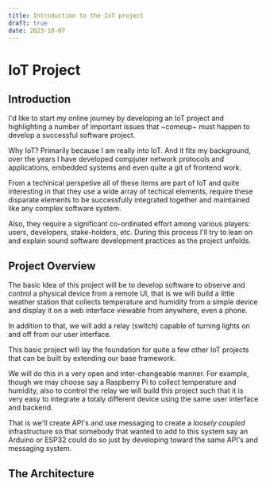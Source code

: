 ```yaml
---
title: Introduction to the IoT project
draft: true
date: 2023-10-07
---
```


# IoT Project

## Introduction

I'd like to start my online journey by developing an IoT project and
highlighting a number of important issues that ~comeup~ must happen to
develop a successful software project.

Why IoT? Primarily because I am really into IoT. And it fits my
background, over the years I have developed compjuter network
protocols and applications, embedded systems and even quite a git of
frontend work.

From a techinical perspetive all of these items are part of IoT and
quite interesting in that they use a wide array of techical elements,
require these disparate elements to be successfully integrated
together and maintained like any complex software system.

Also, they require a significant co-ordinated effort among various
players: users, developers, stake-holders, etc.  During this process
I'll try to lean on and explain sound software development practices
as the project unfolds.

## Project Overview

The basic Idea of this project will be to develop software to observe
and control a physical device from a remote UI, that is we will build
a little weather station that collects temperature and humidity from a
simple device and display it on a web interface viewable from
anywhere, even a phone.

In addition to that, we will add a relay (switch) capable of turning
lights on and off from our user interface.

This basic project will lay the foundation for quite a few other IoT
projects that can be built by extending our base framework.

We will do this in a very open and inter-changeable manner. For
example, though we may choose say a Raspberry Pi to collect
temperature and humidity, also to control the relay we will build this
project such that it is very easy to integrate a totaly different
device using the same user interface and backend.

That is we'll create API's and use messaging to create a _loosely
coupled_ infrastructure so that somebody that wanted to add to this
system say an Arduino or ESP32 could do so just by developing toward
the same API's and messaging system.

## The Architecture


